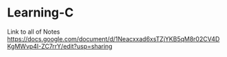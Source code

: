 # Learning-C

Link to all of Notes
https://docs.google.com/document/d/1Neacxxad6xsTZjYKB5qM8r02CV4DKgMWvp4I-ZC7rrY/edit?usp=sharing